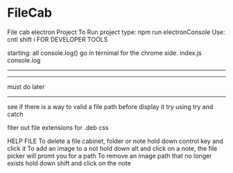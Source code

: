 # FileCab

File cab electron Project
To Run project type: npm run electronConsole
Use: cntl shift i FOR DEVELOPER TOOLS

starting: all console.log() go in ternimal for the chrome side. index.js console.log

---

---

must do later

---

see if there is a way to valid a file path before display it try using try and catch

fiter out file extensions for .deb
css

HELP FILE
To delete a file cabinet, folder or note hold down control key and click it
To add an image to a not hold down alt and click on a note, the file picker will promt you for a path
To remove an image path that no longer exists hold down shift and click on the note
